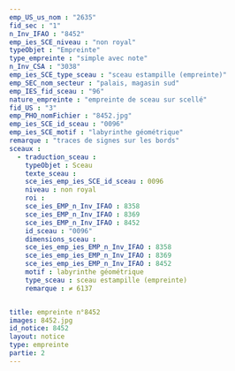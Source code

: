 ```yaml
---
emp_US_us_nom : "2635"
fid_sec : "1"
n_Inv_IFAO : "8452"
emp_ies_SCE_niveau : "non royal"
typeObjet : "Empreinte"
type_empreinte : "simple avec note"
n_Inv_CSA : "3038"
emp_ies_SCE_type_sceau : "sceau estampille (empreinte)"
emp_SEC_nom_secteur : "palais, magasin sud"
emp_IES_fid_sceau : "96"
nature_empreinte : "empreinte de sceau sur scellé"
fid_US : "3"
emp_PHO_nomFichier : "8452.jpg"
emp_ies_SCE_id_sceau : "0096"
emp_ies_SCE_motif : "labyrinthe géométrique"
remarque : "traces de signes sur les bords"
sceaux :
  - traduction_sceau : 
    typeObjet : Sceau
    texte_sceau : 
    sce_ies_emp_ies_SCE_id_sceau : 0096
    niveau : non royal
    roi : 
    sce_ies_EMP_n_Inv_IFAO : 8358
    sce_ies_EMP_n_Inv_IFAO : 8369
    sce_ies_EMP_n_Inv_IFAO : 8452
    id_sceau : "0096"
    dimensions_sceau : 
    sce_ies_emp_ies_EMP_n_Inv_IFAO : 8358
    sce_ies_emp_ies_EMP_n_Inv_IFAO : 8369
    sce_ies_emp_ies_EMP_n_Inv_IFAO : 8452
    motif : labyrinthe géométrique
    type_sceau : sceau estampille (empreinte)
    remarque : ≠ 6137


title: empreinte n°8452
images: 8452.jpg
id_notice: 8452
layout: notice
type: empreinte
partie: 2
---
```

